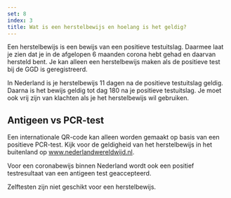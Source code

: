 ```yaml
---
set: 8
index: 3
title: Wat is een herstelbewijs en hoelang is het geldig?
---
```

Een herstelbewijs is een bewijs van een positieve testuitslag. Daarmee laat je zien dat je in de afgelopen 6 maanden corona hebt gehad en daarvan hersteld bent. Je kan alleen een herstelbewijs maken als de positieve test bij de GGD is geregistreerd.

In Nederland is je herstelbewijs 11 dagen na de positieve testuitslag geldig. Daarna is het bewijs geldig tot dag 180 na je positieve testuitslag. Je moet ook vrij zijn van klachten als je het herstelbewijs wil gebruiken.

## Antigeen vs PCR-test 

Een internationale QR-code kan alleen worden gemaakt op basis van een positieve PCR-test. Kijk voor de geldigheid van het herstelbewijs in het buitenland op <a href="https://www.nederlandwereldwijd.nl" rel="noopener noreferrer" target="_blank">www.nederlandwereldwijd.nl</a>.

Voor een coronabewijs binnen Nederland wordt ook een positief testresultaat van een antigeen test geaccepteerd. 

Zelftesten zijn niet geschikt voor een herstelbewijs.
